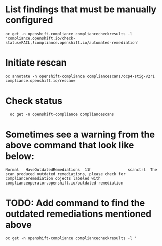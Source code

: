 
# List findings that must be manually configured
```console
oc get -n openshift-compliance compliancecheckresults -l 'compliance.openshift.io/check-status=FAIL,!compliance.openshift.io/automated-remediation'
```

# Initiate rescan
```console
oc annotate -n openshift-compliance compliancescans/ocp4-stig-v2r1 compliance.openshift.io/rescan=
```

# Check status
```console
  oc get -n openshift-compliance compliancescans
```

# Sometimes see a warning from the above command that look like below:

```
Normal   HaveOutdatedRemediations  11h                scanctrl  The scan produced outdated remediations, please check for complianceremediation objects labeled with complianceoperator.openshift.io/outdated-remediation
```

# TODO: Add command to find the outdated remediations mentioned above
```console
oc get -n openshift-compliance compliancecheckresults -l '
```
